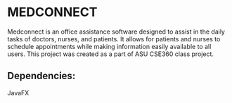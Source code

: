 # MEDCONNECT

Medconnect is an office assistance software designed to assist in the daily tasks of doctors, nurses, and patients.
It allows for patients and nurses to schedule appointments while making information easily available to all users.
This project was created as a part of ASU CSE360 class project.

## Dependencies:
JavaFX